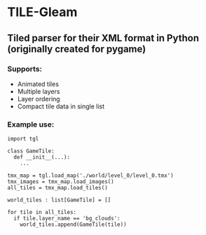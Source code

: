 # TILE-Gleam
## Tiled parser for their XML format in Python (originally created for pygame)

### Supports:
- Animated tiles
- Multiple layers
- Layer ordering
- Compact tile data in single list


### Example use:
```
import tgl

class GameTile:
  def __init__(...):
    ...

tmx_map = tgl.load_map('./world/level_0/level_0.tmx')
tmx_images = tmx_map.load_images()
all_tiles = tmx_map.load_tiles()

world_tiles : list[GameTile] = []

for tile in all_tiles:
  if tile.layer_name == 'bg_clouds':
    world_tiles.append(GameTile(tile))
```
